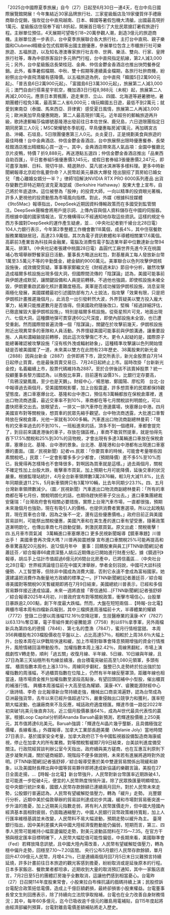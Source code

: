 「2025台中國際夏季旅展」自今（27）日起至6月30日一連4天，在台中烏日國際展覽館開展！今年集結近30家品牌旅行社、三家星級飯店及19家優質伴手禮廠商聯合促銷，強攻從台中直飛越南、日本、韓國等暑假包機大清艙，出國最高現折1萬元、星級飯店住宿券下殺1.8折起，開展首日吸引了大批民眾搶訂暑假旅遊行程。主辦單位預估，4天展期可望吸引18~20萬參觀人潮，創造3億元的旅遊商機。主辦單位進一步表示，台中夏季旅展聯合各大旅行社，主打台中直飛、親子樂園和Clubmed精緻全包式假期等出國主題優惠，參展單位包含上市櫃旅行社可樂旅遊、五福旅遊，以及知名港澳專家旅行社吉帝、世興、樂活、雙向、行家、皇牌旅行社等，專為中部旅客設計多元熱門行程，台中直飛指定航線，第2人減3,000元；另外，台中星級飯店長榮桂冠、金典、仲信金鬱金香酒店也推出快閃餐券促銷。此外，看準暑假檔期、中秋、雙十假期等連續黃金檔期，各旅行社拚商機，紛紛祭出台中直飛清艙有感降價。以五福旅遊為例，台中直飛「韓國5日2萬900元起」、「普吉島6日2萬900元起」、「富國島6日3萬300元起」，旅展第二人減3,000元；澳門自由行搭乘星宇航空，機加酒3日行程8,988元（未稅）起，旅展第二人再減2,000元。應景日本賞楓團，遊走東京、立山、四國、北海道等避暑勝地，暑期團體行程免3萬，最高第二人省6,000元；嗨玩韓國五日遊，最低不到2萬元；就愛到東南亞（泰國、馬來西亞、菲律賓）感受夏日風情，旅展第二人再減3,000元；歐洲美加早鳥優惠開跑，第二人最高現折1萬元。近年超夯的郵輪旅遊再升級，歌詩達郵輪莎倫娜號基隆港出發前往日本佐世保、鹿兒島，六日遊限團指定日期同房第三人0元；MSC榮耀號冬季航程，早鳥優惠每房減1萬元，再加碼宮古島、沖繩、石垣島，5日限團優惠第三人0元。炎炎夏日，正是規劃美食與旅遊的最佳時機！台中金典酒店、仲信金鬱金香酒店，台中旅展祭出限時優惠餐券、長榮桂館酒店推出精緻點心買一送一。其中，金典酒店帶來高人氣品項：金園中餐廳北京片皮鴨，特價７折9,888元，再送港點五選四；仲信金鬱金香酒店推出「品東西自助百匯」，平日套券組5張優惠價3,145元，或假日套券組3張優惠價2,247元，即可盡享海鮮、日料、現切牛排、精選熱炒、莫凡彼冰淇淋等多樣料理。更多中時新聞網報導北京趁你亂要你命？人民幣趁美元暴跌大爆發 陸出狠招了買房給已婚女兒 「擔心離婚女婿分一半？」律師1招解決NVIDIA RTX PRO 6000系列產品 出貨存變數巴菲特近期在波克夏海瑟威（Berkshire Hathaway）股東大會上宣布，自己將於年底退休。這位被譽為「股神」的投資大師，一向以精準的投資眼光著稱，許多人更視他的投資動態為市場風向指標。對此，外媒《根據科技媒體《9to5Mac》報導指出，DeepSeek近期因資料傳輸政策而在多國受到監管關注。DeepSeek聲稱會將用戶提示詞、上傳內容與個人資料儲存在中國的伺服器。而根據中國的國家情報法，官方機構得以不經通知地存取這些資訊。這樣的規定令西方多國對DeepSeek的運作產生疑慮，並...（中央社記者劉千綾台北28日電）104人力銀行表示，今年第2季整體工作機會數118萬個，成長4%，其中住宿餐飲服務業職缺居冠，高達23.9萬個，其次為電子資訊軟體和半導體相關業17.6萬個。高薪前3產業皆為科技與金融業，電腦及消費性電子製造業年薪中位數達新台幣94萬元、排第1。（中央社記者張建中桃園28日電）晶圓代工廠世界先進今天在桃園埔心牧場舉辦野餐家庭日活動，董事長方略送出紅包，對基層員工每人發放新台幣1萬至3.5萬元不等的辛勤獎金，總金額約9000萬元。美軍聯合以色列攻擊伊朗核設施後，成效備受質疑。軍事專家鄭繼文在《財經週末趴》節目中分析，雖然攻擊造成福爾多核設施出現多個大洞，但國際間流傳的「陰謀論」認為，美國可能事前與伊朗達成默契，讓關鍵設備和人員提前轉移。不過他也強調，即使核設施未被全毀，伊朗要重啟武器化核計畫難度極高。美軍是否成功摧毀伊朗核設施，消息呈現兩極化發展，美國媒體最初引述國防部有力人士說法，指攻擊「效果有限，只是把伊朗核計畫推遲幾個月」，此消息一出引發軒然大波，外界質疑美以雙方投入龐大軍力，結果只能推遲數月是否值得。但美國政府隨後改口，堅稱「經過詳細評估，已徹底摧毀大量伊朗核設施」，特別是福爾多核設施。從衛星照片可見，地面出現六、七個大洞，這種鑽地彈可貫穿達60公尺深度，即使內部設施未全毀，也已遭受重創。然而國際間普遍流傳一個「陰謀論」，關鍵在於攻擊前幾天，伊朗核設施附近出現異常多的車隊和人員活動。外界懷疑美國可能事前與伊朗溝通，讓重要設施、人員和濃縮鈾提前轉移，因此這次攻擊傷亡不大。更令人起疑的是，國際原子能總署確認被攻擊設施「沒有核外洩或輻射跡象」，這種精準攻擊讓以色列開始懷疑是否被美國擺了一道，未來美以雙方在此問有23年歷史、38萬股東的新光金（2888）因與台新金（2887）合併即將下市，證交所表示，新光金股票自7月14日起停止買賣，也是最後買賣交易日、7月24日起終止上市。屆時改掛「台新新光金控」名義繼續上市，股票代碼維持為2887。至於合併後該不該賣掉股票？統一投顧董事長黎方國認為，以換股比率算，目前還有溢價3%，比銀行定存要高，「烏鴉沒變鳳凰，至少也是天鵝」。財經中心／楊思敏、鄭國陽、廖松筠　台北-台中報導過去兩個月，受美國關稅影響，加上台股震盪，許多想買車的民眾都保持觀望態度。進口車塞爆台北、基隆和台中港口，預估有3萬輛都放在保稅倉庫裡，進出口物流商透露，最近交車率不到10%，車商都在等七月關稅談判明朗化，可以盡快把車交出去。放眼望去，一排又一排汽車停在港邊廣場，快塞爆台中港。四月美國宣布對等關稅後，想買車的民眾先縮手觀望。台中物流商透露，大批進口車暫時放在保稅倉庫，光他一家就有3000多輛。汽車進出口物流商副總林曼莉：「現有的交車率過去的不到10%，一班船進來的話，頂多不到一個禮拜，車都會提完了，到目前來講進港後的車子，存放在儲區裡。」車商不敢貿然提車，就是怕得先吞下17.5%關稅和25%到30%的貨物稅，才會出現有多達3萬輛進口車放在保稅倉庫，塞爆台北、基隆、台中港的景象。台北港、基隆港和台中港都有出現進口車塞爆的畫面。（圖／民視新聞）記者vs.民眾：「你要買車的時候，可能會考量哪些因素關稅吧。」民眾：「一定會影響多多少少都會，（預期降價）差不多5%至10%而已，我覺得再怎樣降也不會降很多，對啊因為買車就是這樣。」過去兩個月，關稅不確定性加上台股大跌，衝擊車市買氣，加上預期七月可能降價，延後交車的狀況嚴重。根據監理站統計，4月全台新車領牌數3萬2876輛，較3月大減11.8%，比去年同期衰退11.2%，5月新車領牌只有3萬1910輛，比去年同期少23.1%。四、五月台灣新車領牌數減少。（圖／民視新聞）汽車進出口物流商副總林曼莉：「所有的車商都在等七月份，關稅明朗化的話，也期待趕快把車子交出去。」進口車集團總裁安薩瑞：「台灣政府會有相關必要措施，實際上台灣汽車市場，一直都很強，預期未來幾個月也強勁，現在有吸引人的價格，也提供消費者實惠選項，所以比起晚點買，現在買車也合理，因為之後不一定，還有這些優惠價格。」政府目前正與美國貿易談判，可能祭出關稅優惠，美國汽車和在美生產的進口車有望受惠，隨著政策逐漸明朗化，也傳出車商七月啟動促銷，刺激民眾買氣。原文出處：關稅衝擊！四.五月車市買氣減　3萬輛進口車塞爆港口 更多民視新聞報導【鏡車專題】川普出手！ 美國車會再次偉大嗎？川普再拋震撼彈 宣布進口車關稅25%可能再提高和泰車驚喜配20元股利、逾12個月年中　董事：回饋股東與員工[FTNN新聞網]記者蕭廷芬／綜合報導66歲資深藝人胡瓜近期傳出已開始進行財產分配，據《鏡週刊》報導，胡瓜手上估計市值超過6億元的6間台北房產中，已將信義區...（中央社台北28日電）世界經濟論壇日前在中國天津舉辦，學者金刻羽說，中國可大談科技優勢、人工智慧等，但除非中國成為消費大國，否則它永遠不會成為富裕國家。她還建議把消費作為衡量地方政績的標準之一。[FTNN新聞網]記者蕭廷芬／綜合報導美國對等關稅90天暫緩期即將在7月9日結束，美國總統川普表示，已經和多個貿易夥伴接近達成協議，未來一週將直接「寄信通知...[FTNN新聞網]記者張舒婷／綜合報導2025年4月初，川普政府宣布對等關稅政策，衝擊市場信心，台股單日暴跌逾2,000點，創下年度最大跌幅。然而，大盤在短短兩個...【時報-台北電】興櫃市場本周有四檔新兵報到，其中三檔擠進周漲幅前十大，半導體業的耀穎（7772）登錄二日便以周漲幅112.16％空降冠軍，生技醫療業的漢康-KY（7827）以63.13％奪亞軍，電子零組件業的睿騰能源（7758）則以61％拿季軍，另外兩檔新兵為第四名的德揚（7846）、第七名的豊漁（7847），蜜月行情相當甜。 本周356興櫃股有203檔股價收在平盤以上、占比高達57％，相較於上周38.6％大幅上升，台股本周在以伊戰局快速和緩，加上市場對聯準會降息預期增強的資金行情推升，風險情緒回溫帶動股市。 加權指數本周上漲2.42％，周線黑翻紅，市場上演戲劇性V轉走勢，順利「過五關」收復月線、半年線、5日線、10日線與年線，且27日為第三天站穩所有均線並續漲，由台積電突破前高至1,080元領軍，多頭有撐。 櫃買指數本周也上漲3.13％，周線同步翻紅，盤整已久走勢終於拉出強於加權指數的周漲幅，不過櫃買指數在位階上，仍然有半年線反壓罩頂，距離年線也相當遠，隨市場資金推升加權指數至波段高點後，有望回頭回補中小型股，催出櫃買的補漲行情。 興櫃本周漲幅前十大高至低為耀穎、漢康-KY、睿騰能源財經中心／唐詩晴、李奇 台北報導新台幣持續走強，機械出口商哀鴻遍野，認為台幣成為亞洲最強貨幣，去年以來已經升值超過12%，嚴重侵蝕出口競爭力和獲利，匯率短期大幅波動，也讓廠商來不及反應，喊話政府適度穩匯。輝達市值一路從2022年初突破1兆美元後直奔3兆，近三個月股價暴漲64%，成為AI世代最具代表性的贏家。根據Loop Capital分析師Ananda Baruah最新預測，若輝達股價衝上250美元，其市值將達6兆美元。Baruah強調：「輝達在AI晶片幾乎壟斷，且具備極強定價權，長線看漲。」外媒報導，加拿大工業部長趙美蘭（Melanie Joly）當地時間27日表示，基於國家安全考量，加拿大政府已下令中國監視器設備製造商海康威視，停止在加拿大的所有業務。對等關稅暫緩期7月9日結束，台美談判進度備受關注。行政院經貿談判辦公室今天指出，政府續與美方磋商，也在互惠互利原則下逐步凝聚共識，關於磋商細節，現階段不便多做說明，未來若有進展將適時對外說明。[FTNN新聞網]記者張舒婷／綜合報導受惠於美中雙邊貿易關係出現緩和跡象，以及美國財長釋出與中國等貿易夥伴即將達成新協議的樂觀言論，美股在27日全面走揚，...【時報-台北電】新台幣強升，人民幣對新台幣匯率近期跌破4.1，並可能進一步貶破4元，便宜的人民幣熱度悄悄升溫，除了民眾換匯量明顯增加，從中央銀行統計來看，國銀人民幣存款餘額已連續兩月回升。對於人民幣未來走勢，公股銀行普遍認為，人民幣有望緩解貶值壓力，轉為「緩升」走勢。 兆豐銀行分析，近期中美於倫敦舉辦的貿易談判達成初步共識，緩和市場對貿易衝突進一步升溫的擔憂，加上近期美元指數走弱，將有利人民幣匯價走升，但中國大陸國內經濟基本面相對疲弱，仍面臨通縮壓力，中國人民銀行貨幣政策維持寬鬆，加上人行匯率維穩基調並未改變，人民幣料不易大幅波動，預期走勢以緩升為主。 臺灣銀行指出，因中美利差擴大與中國大陸經濟復甦動能仍偏弱，短期而言，第三、四季人民幣可能維持小幅震盪偏貶走勢，對美元波動區間料在7.15～7.35。在官方干預與穩定匯率目標明確下，人民幣大幅貶值可能性偏低，中長期來看，美國聯準會（Fed）若釋放降息訊號，且中國大陸內需改善，人民幣有望緩解貶值壓力，轉為穩中偏升走勢，回穩至7.10～7.20區間。 央行公布5月銀行人民幣存款餘額，單月回升47.09億元人民幣，月增4.2％，已是連續兩個月回7月5日末日災難預言持續延燒，許多計畫前往日本旅遊的觀光客感到擔憂，紛紛取消或是延後原本的行程。日本多家飯店、餐飲業者都坦承，近期收到大量的取消預訂通知，其中一家飯店直言，7月2日至5日的團體訂房幾乎全數取消，這讓他們感到相當憂心。台電昨（27）日召開114年度股東常會，小股東拉白布條抗議的戲碼持續上演；民股控訴台電配合政策挹低電價，造成上千億巨額虧損，最終卻損害小股東權益。台電董事長曾文生則回應表示，除了持續向立法院爭取撥補，台電也在全力改善自身財務情況；其中，每年60多億元，迄今已吸收逾千億元的離島用電補貼，自115年度起將由經濟部編列預算，台電對離島電價差額補貼將走入歷史。